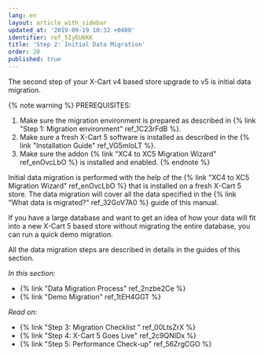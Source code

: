 ```yaml
---
lang: en
layout: article_with_sidebar
updated_at: '2019-09-19 10:32 +0400'
identifier: ref_5IyEU6KK
title: 'Step 2: Initial Data Migration'
order: 20
published: true
---
```

The second step of your X-Cart v4 based store upgrade to v5 is initial data migration.

{% note warning %}
PREREQUISITES:

1. Make sure the migration environment is prepared as described in {% link "Step 1: Migration environment" ref_1C23rFdB %}.
2. Make sure a fresh X-Cart 5 software is installed as described in the {% link "Installation Guide" ref_VG5mIoLT %}.
3. Make sure the addon {% link "XC4 to XC5 Migration Wizard" ref_enOvcLbO %} is installed and enabled.
{% endnote %}

Initial data migration is performed with the help of the  {% link "XC4 to XC5 Migration Wizard" ref_enOvcLbO %} that is installed on a fresh X-Cart 5 store. The data migration will cover all the data specified in the {% link "What data is migrated?" ref_32GoV7A0 %} guide of this manual.

If you have a large database and want to get an idea of how your data will fit into a new X-Cart 5 based store without migrating the entire database, you can run a quick demo migration.

All the data migration steps are described in details in the guides of this section.

_In this section:_
*   {% link "Data Migration Process" ref_2nzbe2Ce %}
*   {% link "Demo Migration" ref_1tEH4GGT %}

_Read on:_
*   {% link "Step 3: Migration Checklist " ref_00LtsZrX %}
*   {% link "Step 4: X-Cart 5 Goes Live" ref_2c9QNlDx %}
*   {% link "Step 5: Performance Check-up" ref_56ZrgCGO %}